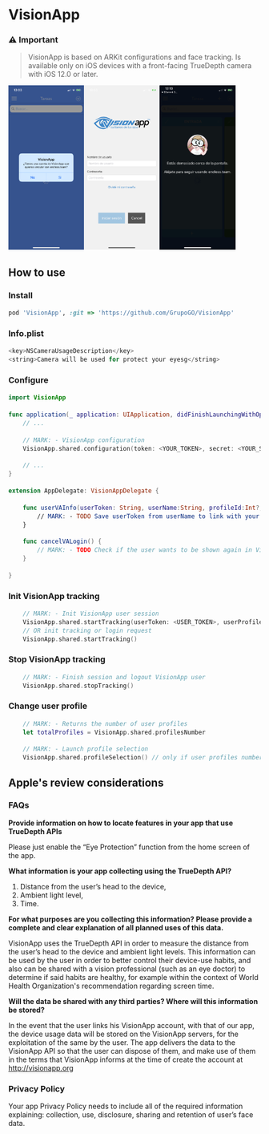 # VisionApp

### ⚠️ Important

> VisionApp is based on ARKit configurations and face tracking. Is available only on iOS devices with a front-facing TrueDepth camera with iOS 12.0 or later.

<img src="https://github.com/GrupoGO/VisionApp/blob/master/1.PNG?raw=true" width="30%" align="left">
<img src="https://github.com/GrupoGO/VisionApp/blob/master/2.PNG?raw=true" width="30%" align="left">
<img src="https://github.com/GrupoGO/VisionApp/blob/master/3.PNG?raw=true" width="30%">

## How to use

### Install
```ruby
pod 'VisionApp', :git => 'https://github.com/GrupoGO/VisionApp'
```

### Info.plist
```swift
<key>NSCameraUsageDescription</key>
<string>Camera will be used for protect your eyesg</string>
```

### Configure
```swift
import VisionApp

func application(_ application: UIApplication, didFinishLaunchingWithOptions launchOptions: [UIApplication.LaunchOptionsKey: Any]?) -> Bool {
    // ...

    // MARK: - VisionApp configuration
    VisionApp.shared.configuration(token: <YOUR_TOKEN>, secret: <YOUR_SECRET>, delegate: self)

    // ...
}

extension AppDelegate: VisionAppDelegate {

    func userVAInfo(userToken: String, userName:String, profileId:Int?, profileName:String?)
        // MARK: - TODO Save userToken from userName to link with your user
    }
    
    func cancelVALogin() {
        // MARK: - TODO Check if the user wants to be shown again in VisionApp
    }

}
```

### Init VisionApp tracking
```swift
    // MARK: - Init VisionApp user session
    VisionApp.shared.startTracking(userToken: <USER_TOKEN>, userProfile: <PROFILE_ID>)
    // OR init tracking or login request
    VisionApp.shared.startTracking()
```

### Stop VisionApp tracking
```swift
    // MARK: - Finish session and logout VisionApp user
    VisionApp.shared.stopTracking()
```

### Change user profile
```swift
    // MARK: - Returns the number of user profiles
    let totalProfiles = VisionApp.shared.profilesNumber

    // MARK: - Launch profile selection
    VisionApp.shared.profileSelection() // only if user profiles number > 1
```

## Apple's review considerations

### FAQs

**Provide information on how to locate features in your app that use TrueDepth APIs**

Please just enable the “Eye Protection” function from the home screen of the app.

**What information is your app collecting using the TrueDepth API?**

1. Distance from the user’s head to the device,
2. Ambient light level,
3. Time.

**For what purposes are you collecting this information? Please provide a complete and clear explanation of all planned uses of this data.**

VisionApp uses the TrueDepth API in order to measure the distance from the user’s head to the device and ambient light levels. This information can be used by the user in order to better control their device-use habits, and also can be shared with a vision professional (such as an eye doctor) to determine if said habits are healthy, for example within the context of World Health Organization's recommendation regarding screen time.

**Will the data be shared with any third parties? Where will this information be stored?**

In the event that the user links his VisionApp account, with that of our app, the device usage data will be stored on the VisionApp servers, for the exploitation of the same by the user. The app delivers the data to the VisionApp API so that the user can dispose of them, and make use of them in the terms that VisionApp informs at the time of create the account at http://visionapp.org

### Privacy Policy

Your app Privacy Policy needs to include all of the required information explaining: collection, use, disclosure, sharing and retention of user’s face data.
